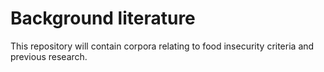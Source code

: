 # Background literature

This repository will contain corpora relating to food insecurity criteria and previous research.